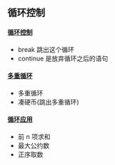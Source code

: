 ## 循环控制
#### [循环控制](1-循环控制.md)

- break 跳出这个循环
- continue 是放弃循环之后的语句

#### [多重循环](2-多重循环.md)

- 多重循环
- 凑硬币(跳出多重循环)

#### [循环应用](3-循环应用.md)

- 前 n 项求和
- 最大公约数
- 正序取数